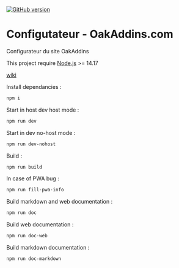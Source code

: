 [![GitHub version](https://badge.fury.io/gh/P0ulpy%2FConfigurateur-OakAddins.svg)](https://badge.fury.io/gh/P0ulpy%2FConfigurateur-OakAddins)

# Configutateur - OakAddins.com

Configurateur du site OakAddins

This project require [Node.js](https://nodejs.org) >= 14.17

[wiki](https://github.com/P0ulpy/Configurateur-OakAddins/tree/master/docs/wiki)


Install dependancies :
```bash
npm i 
```

Start in host dev host mode :
```bash
npm run dev
```
Start in dev no-host mode :
```bash
npm run dev-nohost
```

Build :
```bash
npm run build
```

In case of PWA bug :
```bash
npm run fill-pwa-info
```

Build markdown and web documentation :
```bash
npm run doc
```

Build web documentation :
```bash
npm run doc-web 
```

Build markdown documentation :
```bash
npm run doc-markdown
```